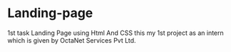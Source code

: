 # Landing-page
1st task Landing Page using Html And CSS
this my 1st project as an intern which is given by OctaNet Services Pvt Ltd.
